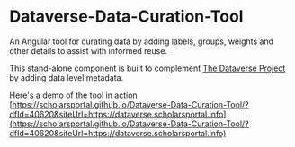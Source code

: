 # Dataverse-Data-Curation-Tool
An Angular tool for curating data by adding labels, groups, weights and other details to assist with informed reuse.

This stand-alone component is built to complement [The Dataverse Project](http://dataverse.org/) by adding data level metadata.

Here's a demo of the tool in action [https://scholarsportal.github.io/Dataverse-Data-Curation-Tool/?dfId=40620&siteUrl=https://dataverse.scholarsportal.info](https://scholarsportal.github.io/Dataverse-Data-Curation-Tool/?dfId=40620&siteUrl=https://dataverse.scholarsportal.info)
